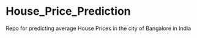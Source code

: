 # House_Price_Prediction
Repo for predicting average House Prices in the city of Bangalore in India

